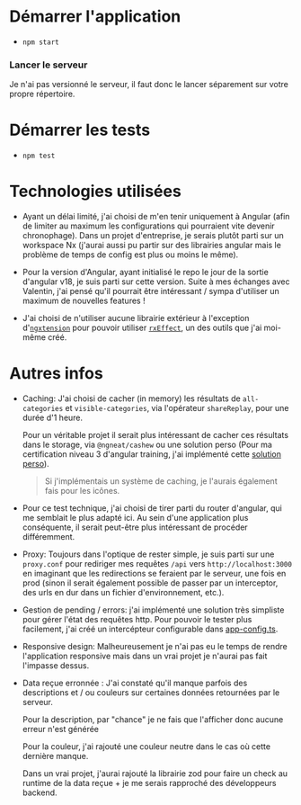 # Démarrer l'application

- `npm start`

### Lancer le serveur

Je n'ai pas versionné le serveur, il faut donc le lancer séparement sur votre propre répertoire.

# Démarrer les tests

- `npm test`

# Technologies utilisées

- Ayant un délai limité, j'ai choisi de m'en tenir uniquement à Angular (afin de limiter au maximum les configurations qui pourraient vite devenir chronophage). Dans un projet d'entreprise, je serais plutôt parti sur un workspace Nx (j'aurai aussi pu partir sur des librairies angular mais le problème de temps de config est plus ou moins le même).

- Pour la version d'Angular, ayant initialisé le repo le jour de la sortie d'angular v18, je suis parti sur cette version. Suite à mes échanges avec Valentin, j'ai pensé qu'il pourrait être intéressant / sympa d'utiliser un maximum de nouvelles features !

- J'ai choisi de n'utiliser aucune librairie extérieur à l'exception d'[`ngxtension`](https://ngxtension.netlify.app/) pour pouvoir utiliser [`rxEffect`](https://ngxtension.netlify.app/utilities/operators/rx-effect/), un des outils que j'ai moi-même créé.

# Autres infos

- Caching: J'ai choisi de cacher (in memory) les résultats de `all-categories` et `visible-categories`, via l'opérateur `shareReplay`, pour une durée d'1 heure.

  Pour un véritable projet il serait plus intéressant de cacher ces résultats dans le storage, via `@ngneat/cashew` ou une solution perso (Pour ma certification niveau 3 d'angular training, j'ai implémenté cette [solution perso](https://github.com/LcsGa/ng-weather/commit/e1224a9eb0b90ddd8836f8ce3a3cb44676240aa9)).

  > Si j'implémentais un système de caching, je l'aurais également fais pour les icônes.

- Pour ce test technique, j'ai choisi de tirer parti du router d'angular, qui me semblait le plus adapté ici. Au sein d'une application plus conséquente, il serait peut-être plus intéressant de procéder différemment.

- Proxy: Toujours dans l'optique de rester simple, je suis parti sur une `proxy.conf` pour rediriger mes requêtes `/api` vers `http://localhost:3000` en imaginant que les redirections se feraient par le serveur, une fois en prod (sinon il serait également possible de passer par un interceptor, des urls en dur dans un fichier d'environnement, etc.).

- Gestion de pending / errors: j'ai implémenté une solution très simpliste pour gérer l'état des requêtes http. Pour pouvoir le tester plus facilement, j'ai créé un intercépteur configurable dans [app-config.ts](./src/app/app.config.ts).

- Responsive design: Malheureusement je n'ai pas eu le temps de rendre l'application responsive mais dans un vrai projet je n'aurai pas fait l'impasse dessus.

- Data reçue erronnée : J'ai constaté qu'il manque parfois des descriptions et / ou couleurs sur certaines données retournées par le serveur.

  Pour la description, par "chance" je ne fais que l'afficher donc aucune erreur n'est générée

  Pour la couleur, j'ai rajouté une couleur neutre dans le cas où cette dernière manque.

  Dans un vrai projet, j'aurai rajouté la librairie zod pour faire un check au runtime de la data reçue + je me serais rapproché des développeurs backend.
